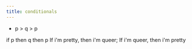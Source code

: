 ```yaml
---
title: conditionals
---
```


- p > q > p

if p then q then p
If i'm pretty, then i'm queer;
If i'm queer, then i'm pretty
